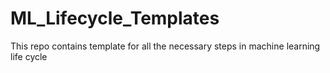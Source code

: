 # ML_Lifecycle_Templates
This repo contains template for all the necessary steps in machine learning life cycle
